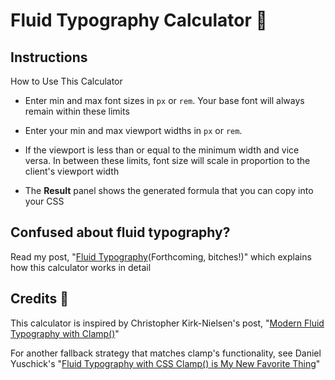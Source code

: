 # Fluid Typography Calculator 🧮

## Instructions

How to Use This Calculator

- Enter min and max font sizes in <code>px</code> or
  <code>rem</code>. Your base font will always remain within
  these limits

- Enter your min and max viewport widths in
  <code>px</code> or <code>rem</code>.

- If the viewport is less than or equal to the minimum width
  and vice versa. In between these limits, font size will
  scale in proportion to the client's viewport width

- The <strong>Result</strong> panel shows the generated
  formula that you can copy into your CSS

## Confused about fluid typography?

Read my post, "[Fluid Typography](#)(Forthcoming, bitches!)" which explains how this calculator works in detail

## Credits 👏

This calculator is inspired by Christopher Kirk-Nielsen's post, "[Modern Fluid Typography with Clamp()](https://chriskirknielsen.com/blog/modern-fluid-typography-with-clamp/)"

For another fallback strategy that matches clamp's functionality, see Daniel Yuschick's "[Fluid Typography with CSS Clamp() is My New Favorite Thing](https://dev.to/yuschick/fluid-typography-with-css-clamp-is-my-new-favorite-thing-4lg3)"
